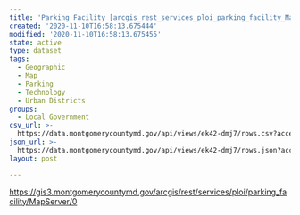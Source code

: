 ```yaml
---
title: 'Parking Facility [arcgis_rest_services_ploi_parking_facility_MapServer_0]'
created: '2020-11-10T16:58:13.675444'
modified: '2020-11-10T16:58:13.675455'
state: active
type: dataset
tags:
  - Geographic
  - Map
  - Parking
  - Technology
  - Urban Districts
groups:
  - Local Government
csv_url: >-
  https://data.montgomerycountymd.gov/api/views/ek42-dmj7/rows.csv?accessType=DOWNLOAD
json_url: >-
  https://data.montgomerycountymd.gov/api/views/ek42-dmj7/rows.json?accessType=DOWNLOAD
layout: post

---
```

https://gis3.montgomerycountymd.gov/arcgis/rest/services/ploi/parking_facility/MapServer/0
